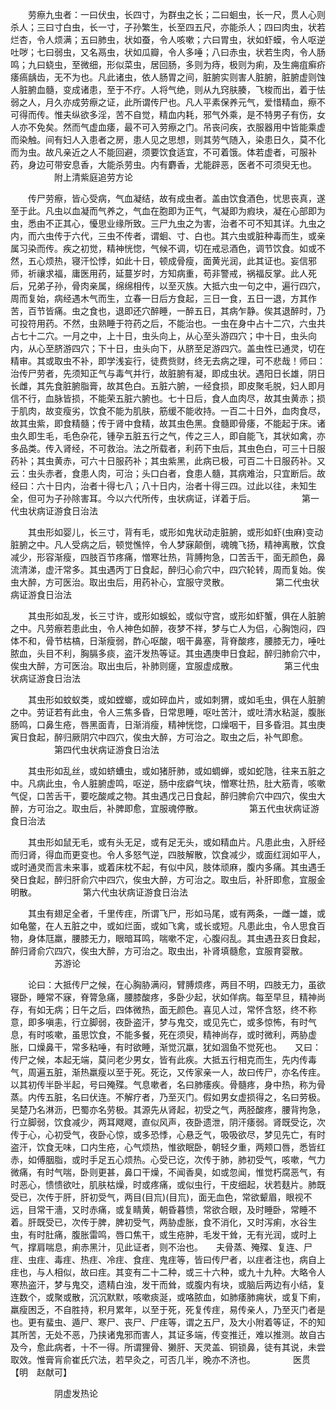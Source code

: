 <!-- { "loadSidebar": true } -->
　　劳瘵九虫者：一曰伏虫，长四寸，为群虫之长；二曰蛔虫，长一尺，贯人心则杀人；三曰寸白虫，长一寸，子孙繁生，长至四五尺，亦能杀人；四曰肉虫，状若烂杏，令人烦满；五曰肺虫，状如蚕，令人咳嗽；六曰胃虫，状如虾蟆，令人呕逆吐哕；七曰弱虫，又名鬲虫，状如瓜瓣，令人多唾；八曰赤虫，状若生肉，令人肠鸣；九曰蛲虫，至微细，形似菜虫，居回肠，多则为痔，极则为痢，及生痈疽癣疥痿瘑龋齿，无不为也。凡此诸虫，依人肠胃之间，脏腑实则害人脏腑，脏腑虚则蚀人脏腑血髓，变成诸患，至于不疗。人将气绝，则从九窍肤腠，飞梭而出，着于怯弱之人，月久亦成劳瘵之证，此所谓传尸也。凡人平素保养元气，爱惜精血，瘵不可得而传。惟夫纵欲多淫，苦不自觉，精血内耗，邪气外乘，是不特男子有伤，女人亦不免矣。然而气虚血痿，最不可入劳瘵之门。吊丧问疾，衣服器用中皆能乘虚而染触。间有妇人入患者之房，患人见之思想，则其劳气随入，染患日久，莫不化而为虫。故凡亲近之人不能回避，须要饮食适宜，不可着饿。体若虚者，可服补药，身边可带安息香，大能杀劳虫。内有麝香，尤能辟恶，医者不可须臾无也。
　　　　　附上清紫庭追劳方论

　　传尸劳瘵，皆心受病，气血凝结，故有成虫者。盖由饮食酒色，忧思丧真，遂至于此。凡虫以血凝而气养之，气血在胞即为正气，气凝即为瘕块，凝在心部即为虫，悉由不正其心，懮思业缘所致。三尸九虫之为害，治者不可不知其详。九虫之内，而六虫传于六代，三虫不传者，谓蛔、寸、白也。其六虫或脏种毒而生，或亲属习染而传。疾之初觉，精神恍惚，气候不调，切在戒忌酒色，调节饮食。如或不然，五心烦热，寝汗忪悸，如此十日，顿成骨瘦，面黄光润，此其证也。妄信邪师，祈禳求福，庸医用药，延蔓岁时，方知病重，苟非警戒，祸福反掌。此人死后，兄弟子孙，骨肉亲属，绵绵相传，以至灭族。大抵六虫一句之中，遍行四穴，周而复始，病经遇木气而生，立春一日后方食起，三日一食，五日一退，方其作苦，百节皆痛。虫之食也，退即还穴醉睡，一醉五日，其病乍静。俟其退醉时，乃可投符用药。不然，虫熟睡于符药之后，不能治也。一虫在身中占十二穴，六虫共占七十二穴。一月之中，上十日，虫头向上，从心至头游四穴；中十日，虫头向内，从心至脐游四穴；下十日，虫头向下，从脐至足游四穴。盖虫性已通灵，切在精审。其或取虫不补，即学浅妄行，徒费赀财，终无去病之理，可不悲哉！师曰：治传尸劳者，先须知正气与毒气并行，故脏腑有凝，即成虫状。遇阳日长雄，阴日长雌，其先食脏腑脂膏，故其色白。五脏六腑，一经食损，即皮聚毛脱，妇人即月信不行，血脉皆损，不能荣五脏六腑也。七十日后，食人血肉尽，故其虫黄赤；损于肌肉，故变瘦劣，饮食不能为肌肤，筋缓不能收持。一百二十日外，血肉食尽，故其虫紫，即食精髓；传于肾中食精，故其虫色黑。食髓即骨痿，不能起于床。诸虫久即生毛，毛色杂花，锺孕五脏五行之气，传之三人，即自能飞，其状如禽，亦多品类。传入肾经，不可救治。法之所载者，利药下虫后，其虫色白，可三十日服药补；其虫黄赤，可六十日服药补；其虫紫黑，此病已极，可百二十日服药补。又云：虫头赤者，食患人肉，可治；头口白者，食患人髓，其病难治，只宜断后。故经曰：六十日内，治者十得七八；八十日内，治者十得三四。过此以往，未知生全，但可为子孙除害耳。今以六代所传，虫状病证，详着于后。
　　　　　第一代虫状病证游食日治法

　　其虫形如婴儿，长三寸，背有毛，或形如鬼状动走脏腑，或形如虾(虫麻)变动脏腑之中。凡人受病之后，顿觉憔悴，令人梦寐颠倒，魂魄飞扬，精神离散，饮食减少，形容渐瘦，四肢百节疼痛，憎寒壮热，背膊拘急，口苦舌干，面无颜色，鼻流清涕，虚汗常多。其虫遇丙丁日食起，醉归心俞穴中，四穴轮转，周而复始。俟虫大醉，方可医治。取出虫后，用药补心，宜服守灵散。
　　　　　第二代虫状病证游食日治法

　　其虫形如乱发，长三寸许，或形如蜈蚣，或似守宫，或形如虾蟹，俱在人脏腑之中。凡劳瘵若患此虫，令人神色如醉，夜梦不祥，梦与亡人为侣，心胸饱闷，四体不和，骨节枯槁，日渐瘦弱，酢心呕酸，咽干鼻塞，背脊酸疼，腰膝无力，唾吐脓血，头目不利，胸膈多痰，盗汗发热等证。其虫遇庚申日食起，醉归肺俞穴中，俟虫大醉，方可医治。取出虫后，补肺则瘥，宜服虚成散。
　　　　　第三代虫状病证游食日治法

　　其虫形如蚊蚁类，或如螳螂，或如碎血片，或如刺猬，或如毛虫，俱在人脏腑之中。劳证若有此虫，令人三焦多昏，日常思睡，呕吐苦汁，或吐清水粘涎，腹胀肠鸣，口鼻生疮，唇黑面青，日渐消瘦，精神恍惚，口燥咽干，目多昏泪。其虫庚寅日食起，醉归厥阴穴中四穴，俟虫大醉，方可治之。取虫之后，补气即愈。
　　　　　第四代虫状病证游食日治法

　　其虫形如乱丝，或如蛴螬虫，或如猪肝肺，或如蜩蝉，或如蛇虺，往来五脏之中。凡病此虫，令人脏腑虚鸣，呕逆，肠中痃癖气块，憎寒壮热，肚大筋青，咳嗽气促，口苦舌干，要吃酸咸之物。其虫遇戊己日食起，醉归脾俞穴中四穴，俟虫大醉，方可治之。取虫后，补脾即愈，宜服魂停散。
　　　　　第五代虫状病证游食日治法

　　其虫形如鼠无毛，或有头无足，或有足无头，或如精血片。凡患此虫，入肝经而归肾，得血而更变也。令人多怒气逆，四肢解散，饮食减少，或面红润如平人，或时通灵而言未来事，或着床枕不起，有似中风，肢体顽麻，腹内多痛。其虫遇壬癸日食起，醉归肝俞穴中四穴，俟虫大醉，方可治之。取虫后，补肝即愈，宜服金明散。
　　　　　第六代虫状病证游食日治法

　　其虫有翅足全者，千里传疰，所谓飞尸，形如马尾，或有两条，一雌一雄，或如龟鳖，在人五脏之中，或如烂面，或如飞禽，或长或短。凡患此虫，令人思食百物，身体尫羸，腰膝无力，眼暗耳鸣，喘嗽不定，心腹闷乱。其虫遇丑亥日食起，醉归肾俞穴四穴，俟虫大醉，方可治之。取虫出，补肾填髓愈，宜服育婴散。
　　　　　苏游论

　　论曰：大抵传尸之候，在心胸胁满闷，臂膊烦疼，两目不明，四肢无力，虽欲寝卧，睡常不寐，脊膂急痛，腰膝酸疼，多卧少起，状如佯病。每至早旦，精神尚存，有如无病；日午之后，四体微热，面无颜色。喜见人过，常怀含怒，终不称意，即多嗔恚，行立脚弱，夜卧盗汗，梦与鬼交，或见先亡，或多惊怖，有时气息，有时咳嗽，虽思饮食，不能多餐，死在须臾，精神尚存，或时微利，两胁虚胀，口燥鼻干，常多粘唾，有时欲睡，渐觉沉羸，犹如涸鱼不觉死也。　　又曰：传尸之候，本起无端，莫问老少男女，皆有此疾。大抵五行相克而生，先内传毒气，周遍五脏，渐热羸瘦以至于死。死讫，又传家亲一人，故曰传尸，亦名传疰。以其初传半卧半起，号曰殗殜。气息嗽者，名曰肺痿疾。骨髓疼，身中热，称为骨蒸。内传五脏，名曰伏连。不解疗者，乃至灭门。假如男女虚损得之，名曰劳极。吴楚乃名淋沥，巴蜀亦名劳极。其源先从肾起，初受之气，两胫酸疼，腰背拘急，行立脚弱，饮食减少，两耳飕飕，直似风声，夜卧遗泄，阴汗痿弱。肾既受讫，次传于心，心初受气，夜卧心惊，或多恐悸，心悬乏气，吸吸欲尽，梦见先亡，有时盗汗，饮食无味，口内生疮，心气烦热，惟欲眠卧，朝轻夕重，两颊口唇，悉皆红赤，如傅胭脂，或时手足五心烦热。心受已讫，次传于肺，肺初受气，咳嗽，气力微痛，有时气喘，卧则更甚，鼻口干燥，不闻香臭，如或忽闻，惟觉朽腐恶气，有时恶心，愦愦欲吐，肌肤枯燥，时或疼痛，或似虫行，干皮细起，状若麸片。肺既受已，次传于肝，肝初受气，两目(目巟)(目巟)，面无血色，常欲颦眉，眼视不远，目常干濇，又时赤痛，或复睛黄，朝昏暮愦，常欲合眼，及时睡卧，常睡不着。肝既受已，次传于脾，脾初受气，两胁虚胀，食不消化，又时泻痢，水谷生虫，有时肚痛，腹胀雷鸣，唇口焦干，或生疮肿，毛发干耸，无有光润，或时上气，撑肩喘息，痢赤黑汁，见此证者，则不治也。　　夫骨蒸、殗殜、复连、尸疰、虫疰、毒疰、热疰、冷疰、食疰、鬼疰等，皆曰传尸者，以疰者注也，病自上疰也，与人相似，故曰疰。其变有二十二种，或三十六种，或九十九种。大略令人寒热盗汗，梦与鬼交，遗精白浊，发干而耸，或腹内有块，或脑后两边有小结，复连数个，或聚或散，沉沉默默，咳嗽痰涎，或咯脓血，如肺痿肺痈状，或复下痢，羸瘦困乏，不自胜持，积月累年，以至于死，死复传疰，易传亲人，乃至灭门者是也。更有蜚虫、遁尸、寒尸、丧尸、尸疰等，谓之五尸，及大小附着等证，不的知其所苦，无处不恶，乃挟诸鬼邪而害人，其证多端，传变推迁，难以推测。故自古及今，愈此病者，十不一得。所谓狸骨、獭肝、天灵盖、铜锁鼻，徒有其说，未尝取效。惟膏肓俞崔氏穴法，若早灸之，可否几半，晚亦不济也。
　　　　医贯 【明　赵献可】

　　　　　阴虚发热论

